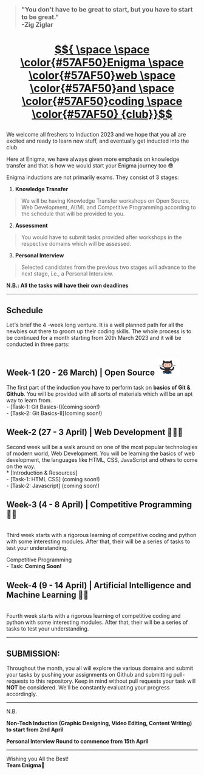<img src="">

>### "You don't have to be great to start, but you have to start to be great." <br> -Zig Ziglar


<h1>
<a href="https://enigmavssut.com/">

$${ \space   \space  \color{#57AF50}Enigma \space \color{#57AF50}web  \space \color{#57AF50}and  \space \color{#57AF50}coding  \space \color{#57AF50} {club}}$$



</a> 

</h1>
We welcome all freshers to Induction 2023 and we hope that you all are excited and ready to learn new stuff, and eventually get inducted into the club.



Here at Enigma, we have always given more emphasis on knowledge transfer and that is how we would start your Enigma journey too 😎

Enigma inductions are not primarily exams. They consist of 3 stages:

1. **Knowledge Transfer**
> We will be having Knowledge Transfer workshops on Open Source, Web Development, AI/ML and Competitive Programming according to the schedule that will be provided to you.


2. **Assessment**
> You would have to submit tasks provided after workshops in the respective domains which will be assessed.


3. **Personal Interview**
> Selected candidates from the previous two stages will advance to the next stage, i.e., a Personal Interview.


__N.B.: All the tasks will have their own deadlines__

<hr>

## Schedule

Let's brief the 4 -week long venture. It is a well planned path for all the newbies out there to groom up their coding skills. The whole process is to be continued for a month starting from 20th March 2023 and it will be conducted in three parts:

## Week-1 (20 - 26 March) | Open Source <img src="./assets/octocat-github.gif" width="60">
The first part of the induction you have to perform task on **basics of Git & Github**. You will be provided with all sorts of materials which will be an apt way to learn from.<br>
    - [Task-1: Git Basics-I](coming soon!)<br>
    - [Task-2: Git Basics-II](coming soon!)
<br>
## Week-2 (27 - 3 April) | Web Development 🧑🏻‍💻
Second week will be a walk around on one of the most popular technologies of modern world, Web Development. You will be learning the basics of web development, the languages like HTML, CSS, JavaScript and others to come on the way.<br>
    * [Introduction & Resources]<br>
    - [Task-1: HTML CSS] (coming soon!)<br>
    - [Task-2: Javascript] (coming soon!)
<br>

## Week-3 (4 - 8 April) | Competitive Programming :woman_technologist:
<br>
Third week starts with a rigorous learning of competitive coding and python with some interesting modules. After that, their will be a series of tasks to test your understanding.

Competitive Programming<br>
    - Task: **Coming Soon!**
<br>
## Week-4 (9 - 14 April) | Artificial Intelligence and Machine Learning :woman_technologist:
<br>
Fourth week starts with a rigorous learning of competitive coding and python with some interesting modules. After that, their will be a series of tasks to test your understanding.


<hr>

## SUBMISSION:
Throughout the month, you all will explore the various domains and submit your tasks by pushing your assignments on Github and submitting pull-requests to this repository. Keep in mind without pull requests your task will **NOT** be considered. We'll be constantly evaluating your progress accordingly.
<hr>
N.B.<br>

__Non-Tech Induction (Graphic Designing, Video Editing, Content Writing) to start from 2nd April__

**Personal Interview Round to commence from 15th April**

<hr>

Wishing you All the Best! <br>
**Team Enigma**💚
